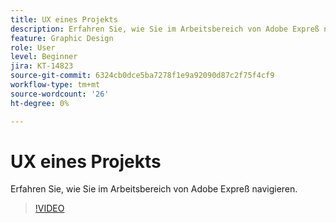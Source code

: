 ```yaml
---
title: UX eines Projekts
description: Erfahren Sie, wie Sie im Arbeitsbereich von Adobe Expreß navigieren.
feature: Graphic Design
role: User
level: Beginner
jira: KT-14823
source-git-commit: 6324cb0dce5ba7278f1e9a92090d87c2f75f4cf9
workflow-type: tm+mt
source-wordcount: '26'
ht-degree: 0%

---
```


# UX eines Projekts

Erfahren Sie, wie Sie im Arbeitsbereich von Adobe Expreß navigieren.

>[!VIDEO](https://video.tv.adobe.com/v/3426932?quality=12&learn=on&hidetitle=true)

